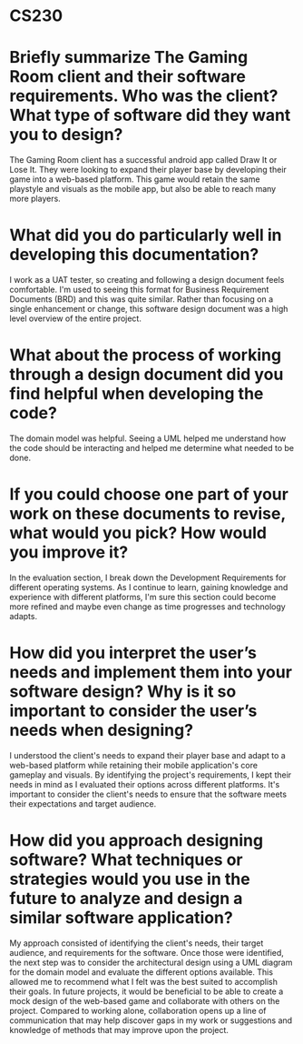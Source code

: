 # CS230

# Briefly summarize The Gaming Room client and their software requirements. Who was the client? What type of software did they want you to design?
The Gaming Room client has a successful android app called Draw It or Lose It. They were looking to expand their player base by developing their game into a web-based platform. This game would retain the same playstyle and visuals as the mobile app, but also be able to reach many more players.

# What did you do particularly well in developing this documentation?
I work as a UAT tester, so creating and following a design document feels comfortable. I'm used to seeing this format for Business Requirement Documents (BRD) and this was quite similar. Rather than focusing on a single enhancement or change, this software design document was a high level overview of the entire project.

# What about the process of working through a design document did you find helpful when developing the code?
The domain model was helpful. Seeing a UML helped me understand how the code should be interacting and helped me determine what needed to be done.

# If you could choose one part of your work on these documents to revise, what would you pick? How would you improve it?
In the evaluation section, I break down the Development Requirements for different operating systems. As I continue to learn, gaining knowledge and experience with different platforms, I'm sure this section could become more refined and maybe even change as time progresses and technology adapts.

# How did you interpret the user’s needs and implement them into your software design? Why is it so important to consider the user’s needs when designing?
I understood the client's needs to expand their player base and adapt to a web-based platform while retaining their mobile application's core gameplay and visuals. By identifying the project's requirements, I kept their needs in mind as I evaluated their options across different platforms. It's important to consider the client's needs to ensure that the software meets their expectations and target audience.

# How did you approach designing software? What techniques or strategies would you use in the future to analyze and design a similar software application?
My approach consisted of identifying the client's needs, their target audience, and requirements for the software. Once those were identified, the next step was to consider the architectural design using a UML diagram for the domain model and evaluate the different options available. This allowed me to recommend what I felt was the best suited to accomplish their goals. In future projects, it would be beneficial to be able to create a mock design of the web-based game and collaborate with others on the project. Compared to working alone, collaboration opens up a line of communication that may help discover gaps in my work or suggestions and knowledge of methods that may improve upon the project. 

